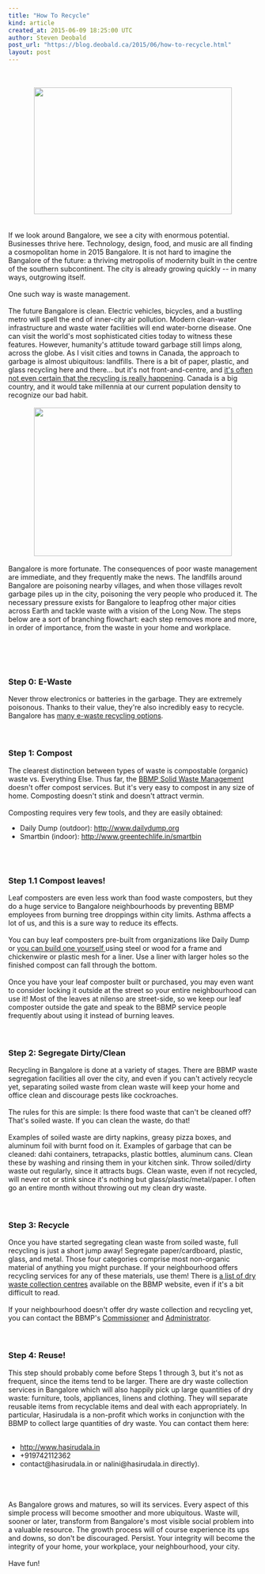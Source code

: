 ```yaml
---
title: "How To Recycle"
kind: article
created_at: 2015-06-09 18:25:00 UTC
author: Steven Deobald
post_url: "https://blog.deobald.ca/2015/06/how-to-recycle.html"
layout: post
---
```

<div dir="ltr" style="text-align: left;" trbidi="on"><div class="separator" style="clear: both; text-align: center;"><br /></div><div class="separator" style="clear: both; text-align: center;"><br /></div><div class="separator" style="clear: both; text-align: center;"><a href="https://2.bp.blogspot.com/-VwNivLd347A/VXcvFp8GipI/AAAAAAAARhk/rrumvPkPbfw/s1600/bangalore-metro.jpg" imageanchor="1" style="margin-left: 1em; margin-right: 1em;"><img border="0" height="256" src="https://2.bp.blogspot.com/-VwNivLd347A/VXcvFp8GipI/AAAAAAAARhk/rrumvPkPbfw/s400/bangalore-metro.jpg" width="400" /></a></div><br /><br />If we look around Bangalore, we see a city with enormous potential. Businesses thrive here. Technology, design, food, and music are all finding a cosmopolitan home in 2015 Bangalore. It is not hard to imagine the Bangalore of the future: a thriving metropolis of modernity built in the centre of the southern subcontinent. The city is already growing quickly -- in many ways, outgrowing itself.<br /><br />One such way is waste management.<br /><br />The future Bangalore is clean. Electric vehicles, bicycles, and a bustling metro will spell the end of inner-city air pollution. Modern clean-water infrastructure and waste water facilities will end water-borne disease. One can visit the world's most sophisticated cities today to witness these features. However, humanity's attitude toward garbage still limps along, across the globe. As I visit cities and towns in Canada, the approach to garbage is almost ubiquitous: landfills. There is a bit of paper, plastic, and glass recycling here and there... but it's not front-and-centre, and <a href="http://www.cbc.ca/news/canada/saskatchewan/city-of-regina-hasn-t-been-recycling-glass-food-containers-1.2761004" target="_blank">it's often not even certain that the recycling is really happening</a>. Canada is a big country, and it would take millennia at our current population density to recognize our bad habit.<br /><br /><div class="separator" style="clear: both; text-align: center;"><a href="https://1.bp.blogspot.com/-bQ0oBeQFTm4/VXcsXM5dF-I/AAAAAAAARhY/5Rid5mYDWVs/s1600/bangalore-garbage.jpg" imageanchor="1" style="margin-left: 1em; margin-right: 1em;"><img border="0" height="300" src="https://1.bp.blogspot.com/-bQ0oBeQFTm4/VXcsXM5dF-I/AAAAAAAARhY/5Rid5mYDWVs/s400/bangalore-garbage.jpg" width="400" /></a></div><br />Bangalore is more fortunate. The consequences of poor waste management are immediate, and they frequently make the news. The landfills around Bangalore are poisoning nearby villages, and when those villages revolt garbage piles up in the city, poisoning the very people who produced it. The necessary pressure exists for Bangalore to leapfrog other major cities across Earth and tackle waste with a vision of the Long Now. The steps below are a sort of branching flowchart: each step removes more and more, in order of importance, from the waste in your home and workplace.<br /><br /><br /><br /><br /><h3 style="text-align: left;">Step 0: E-Waste</h3>Never&nbsp;throw electronics or batteries in the garbage. They are extremely poisonous. Thanks to their value, they're also incredibly easy to recycle. Bangalore has <a href="http://lmgtfy.com/?q=bangalore%20e-waste" target="_blank">many e-waste recycling options</a>.<br /><br /><br /><h3 style="text-align: left;">Step 1: Compost</h3>The clearest distinction between types of waste is compostable (organic) waste vs. Everything Else. Thus far, the <a href="http://bbmp.gov.in/web/guest/swm" target="_blank">BBMP Solid Waste Management</a> doesn't offer compost services. But it's very easy to compost in any size of home. Composting doesn't stink and doesn't attract vermin.<br /><br />Composting requires very few tools, and they are easily obtained:<br /><ul style="text-align: left;"><li>Daily Dump (outdoor): <a href="http://www.dailydump.org/">http://www.dailydump.org</a></li><li>Smartbin (indoor): <a href="http://www.greentechlife.in/smartbin">http://www.greentechlife.in/smartbin</a></li></ul><br /><br /><h3 style="text-align: left;">Step 1.1 Compost leaves!</h3>Leaf composters are even less work than food waste composters, but they do a huge service to Bangalore neighbourhoods by preventing BBMP employees from burning tree droppings within city limits. Asthma affects a lot of us, and this is a sure way to reduce its effects.<br /><br />You can buy leaf composters pre-built from organizations like Daily Dump or <a href="http://lmgtfy.com/?q=build+leaf+composter+bin" target="_blank">you can build one yourself </a>using steel or wood for a frame and chickenwire or plastic mesh for a liner. Use a liner with larger holes so the finished compost can fall through the bottom.<br /><br />Once you have your leaf composter built or purchased, you may even want to consider locking it outside at the street so your entire neighbourhood can use it! Most of the leaves at nilenso are street-side, so we keep our leaf composter outside the gate and speak to the BBMP service people frequently about using it instead of burning leaves.<br /><br /><br /><h3 style="text-align: left;">Step 2: Segregate Dirty/Clean</h3>Recycling in Bangalore is done at a variety of stages. There are BBMP waste segregation facilities all over the city, and even if you can't actively recycle yet, separating soiled waste from clean waste will keep your home and office clean and discourage pests like cockroaches.<br /><br />The rules for this are simple: Is there food waste that can't be cleaned off? That's soiled waste. If you can clean the waste, do that!<br /><br />Examples of soiled waste are dirty napkins, greasy pizza boxes, and aluminum foil with burnt food on it. Examples of garbage that can be cleaned: dahi containers, tetrapacks, plastic bottles, aluminum cans. Clean these by washing and rinsing them in your kitchen sink. Throw soiled/dirty waste out regularly, since it attracts bugs. Clean waste, even if not recycled, will never rot or stink since it's nothing but glass/plastic/metal/paper. I often go an entire month without throwing out my clean dry waste.<br /><br /><br /><h3 style="text-align: left;">Step 3: Recycle</h3>Once you have started segregating clean waste from soiled waste, full recycling is just a short jump away! Segregate paper/cardboard, plastic, glass, and metal. Those four categories comprise most non-organic material of anything you might purchase. If your neighbourhood offers recycling services for any of these materials, use them! There is <a href="http://218.248.45.169/download/engineering/Dry%20waste%20collection%20Center.pdf" target="_blank">a list of dry waste collection centres</a> available on the BBMP website, even if it's a bit difficult to read.<br /><br />If your neighbourhood doesn't offer dry waste collection and recycling yet, you can contact the BBMP's <a href="http://bbmp.gov.in/web/guest/commissioner" target="_blank">Commissioner</a> and <a href="http://bbmp.gov.in/web/guest/administrator" target="_blank">Administrator</a>.<br /><br /><br /><h3 style="text-align: left;">Step 4: Reuse!</h3>This step should probably come before Steps 1 through 3, but it's not as frequent, since the items tend to be larger. There are dry waste collection services in Bangalore which will also happily pick up large quantities of dry waste: furniture, tools, appliances, linens and clothing. They will separate reusable items from recyclable items and deal with each appropriately. In particular, Hasirudala is a non-profit which works in conjunction with the BBMP to collect large quantities of dry waste. You can contact them here:<br /><br /><ul style="text-align: left;"><li><a href="http://www.hasirudala.in/">http://www.hasirudala.in</a></li><li>+919742112362</li><li>contact@hasirudala.in or nalini@hasirudala.in directly).</li></ul><br /><br /><br />As Bangalore grows and matures, so will its services. Every aspect of this simple process will become smoother and more ubiquitous. Waste will, sooner or later, transform from Bangalore's most visible social problem into a valuable resource. The growth process will of course experience its ups and downs, so don't be discouraged. Persist. Your integrity will become the integrity of your home, your workplace, your neighbourhood, your city.<br /><br />Have fun!<br /><div><br /></div></div>


